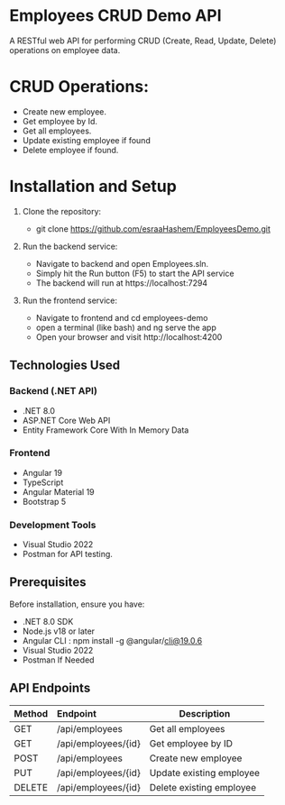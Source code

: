 # Employees CRUD Demo API
A RESTful web API for performing CRUD (Create, Read, Update, Delete) operations on employee data.


# CRUD Operations:
- Create new employee.
- Get employee by Id.
- Get all employees.
- Update existing employee if found
- Delete employee if found.

# Installation and Setup
1. Clone the repository:
   * git clone https://github.com/esraaHashem/EmployeesDemo.git
   
2. Run the backend service:
    * Navigate to backend and open Employees.sln.
    * Simply hit the Run button (F5) to start the API service
    * The backend will run at https://localhost:7294
  
 3. Run the frontend service:
    * Navigate to frontend and cd employees-demo
    * open a terminal (like bash) and ng serve the app
    * Open your browser and visit http://localhost:4200
   
## Technologies Used

### Backend (.NET API)
- .NET 8.0
- ASP.NET Core Web API
- Entity Framework Core With In Memory Data

### Frontend
- Angular 19
- TypeScript
- Angular Material 19
- Bootstrap 5

### Development Tools
- Visual Studio 2022 
- Postman for API testing.

## Prerequisites
Before installation, ensure you have:
- .NET 8.0 SDK
- Node.js v18 or later
- Angular CLI : npm install -g @angular/cli@19.0.6
- Visual Studio 2022
- Postman If Needed

## API Endpoints

| Method            | Endpoint             | Description              |
| :---------------- | :--------------------| -----------------------  |
| GET               | /api/employees       | Get all employees        |
| GET               | /api/employees/{id}  | Get employee by ID       |
| POST              | /api/employees       | Create new employee      |
| PUT               | /api/employees/{id}  | Update existing employee |
| DELETE            | /api/employees/{id}  | Delete existing employee |
